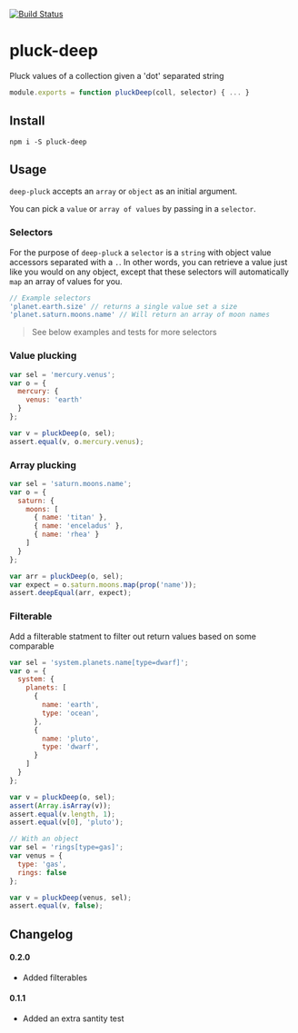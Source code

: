 [![Build Status](https://travis-ci.org/landau/pluck-deep.svg)](https://travis-ci.org/landau/pluck-deep)

pluck-deep
==========

Pluck values of a collection given a 'dot' separated string

```js
module.exports = function pluckDeep(coll, selector) { ... }
```

## Install

`npm i -S pluck-deep`

## Usage

`deep-pluck` accepts an `array` or `object` as an initial argument.

You can pick a `value` or `array of values` by passing in a `selector`.

### Selectors

For the purpose of `deep-pluck` a `selector` is a `string` with object
value accessors separated with a `.`. In other words, you can retrieve
a value just like you would on any object, except that these selectors
will automatically `map` an array of values for you.

```js
// Example selectors
'planet.earth.size' // returns a single value set a size
'planet.saturn.moons.name' // Will return an array of moon names
```

> See below examples and tests for more selectors

### Value plucking

```js
var sel = 'mercury.venus';
var o = {
  mercury: {
    venus: 'earth'
  }
};

var v = pluckDeep(o, sel);
assert.equal(v, o.mercury.venus);
```

### Array plucking

```js
var sel = 'saturn.moons.name';
var o = {
  saturn: {
    moons: [
      { name: 'titan' },
      { name: 'enceladus' },
      { name: 'rhea' }
    ]
  }
};

var arr = pluckDeep(o, sel);
var expect = o.saturn.moons.map(prop('name'));
assert.deepEqual(arr, expect);
```

### Filterable

Add a filterable statment to filter out return values based on some comparable

```js
var sel = 'system.planets.name[type=dwarf]';
var o = {
  system: {
    planets: [
      {
        name: 'earth',
        type: 'ocean',
      },
      {
        name: 'pluto',
        type: 'dwarf',
      }
    ]
  }
};

var v = pluckDeep(o, sel);
assert(Array.isArray(v));
assert.equal(v.length, 1);
assert.equal(v[0], 'pluto');

// With an object
var sel = 'rings[type=gas]';
var venus = {
  type: 'gas',
  rings: false
};

var v = pluckDeep(venus, sel);
assert.equal(v, false);
```

## Changelog

#### 0.2.0
- Added filterables

#### 0.1.1
- Added an extra santity test
